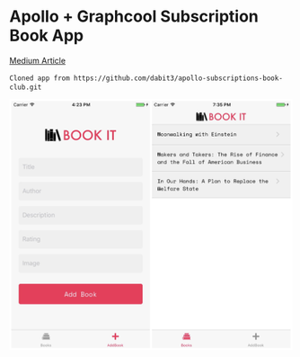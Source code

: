 # Apollo + Graphcool Subscription Book App

[Medium Article](https://medium.com/react-native-training/full-stack-react-native-development-using-graphcool-and-apollo-subscriptions-react-navigation-cdb3e1374c05)
```
Cloned app from https://github.com/dabit3/apollo-subscriptions-book-club.git
```

![AllScreens](.screenshots/AllScreens.jpg?raw=true "AllScreens")
